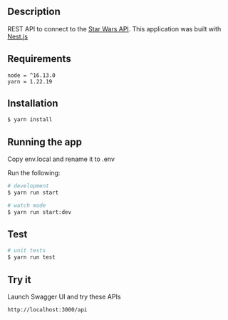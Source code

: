 
## Description
REST API to connect to the [Star Wars API](https://swapi.dev/documentation#intro). This application was built with [Nest.js](https://nestjs.com/)

## Requirements

```shell
node = ^16.13.0
yarn = 1.22.19
```

## Installation

```bash
$ yarn install
```

## Running the app

Copy env.local and rename it to .env

Run the following:

```bash
# development
$ yarn run start

# watch mode
$ yarn run start:dev
```

## Test

```bash
# unit tests
$ yarn run test
```

## Try it  

Launch Swagger UI and try these APIs 

```
http://localhost:3000/api

```

